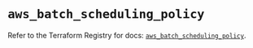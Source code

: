 # `aws_batch_scheduling_policy`

Refer to the Terraform Registry for docs: [`aws_batch_scheduling_policy`](https://registry.terraform.io/providers/hashicorp/aws/5.39.0/docs/resources/batch_scheduling_policy).
